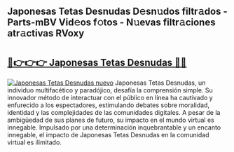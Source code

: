 ## Japonesas Tetas Desnudas D𝚎sn𝚞dos filtr𝚊dos - Parts-mBV Vid𝚎os f𝚘tos - N𝚞evas filtr𝚊ciones atr𝚊ctivas RVoxy

# <h2><a href="http://mb8isad.tromn.icu/?c=Japonesas+Tetas+Desnudas">🔗👉👉👉 Japonesas Tetas Desnudas 🔗🔗</a></h2>

[![Japonesas Tetas Desnudas nuevo](https://i.imgur.com/pEAQMta.gif)](http://mb8isad.tromn.icu/?c=Japonesas+Tetas+Desnudas)
Japonesas Tetas Desnudas, un individuo multifacético y paradójico, desafía la comprensión simple. Su innovador método de interactuar con el público en línea ha cautivado y enfurecido a los espectadores, estimulando debates sobre moralidad, identidad y las complejidades de las comunidades digitales. A pesar de la ambigüedad de sus planes de futuro, su impacto en el mundo virtual es innegable. Impulsado por una determinación inquebrantable y un encanto innegable, el impacto de Japonesas Tetas Desnudas en la comunidad virtual es ilimitado.
